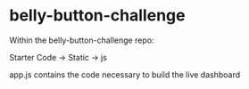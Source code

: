 # belly-button-challenge

Within the belly-button-challenge repo:

Starter Code -> Static -> js

app.js contains the code necessary to build the live dashboard